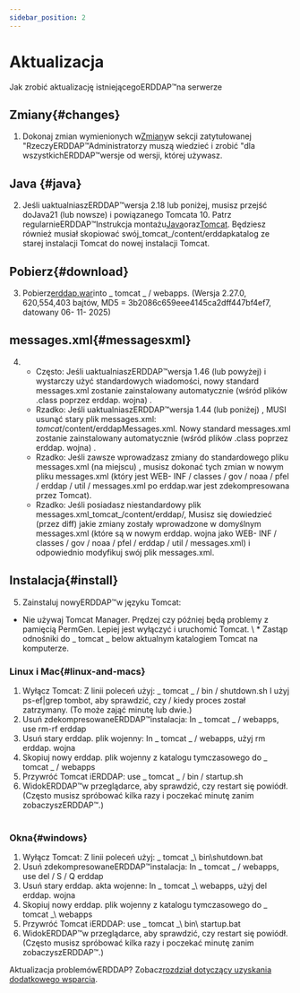 ```yaml
---
sidebar_position: 2
---
```

# Aktualizacja
Jak zrobić aktualizację istniejącegoERDDAP™na serwerze

## Zmiany{#changes} 
1. Dokonaj zmian wymienionych w[Zmiany](/changes)w sekcji zatytułowanej "RzeczyERDDAP™Administratorzy muszą wiedzieć i zrobić "dla wszystkichERDDAP™wersje od wersji, której używasz.
     
## Java {#java} 
2. Jeśli uaktualniaszERDDAP™wersja 2.18 lub poniżej, musisz przejść doJava21 (lub nowsze) i powiązanego Tomcata 10. Patrz regularnieERDDAP™Instrukcja montażu[Java](/docs/server-admin/deploy-install#java)oraz[Tomcat](/docs/server-admin/deploy-install#tomcat). Będziesz również musiał skopiować swój_tomcat_/content/erddapkatalog ze starej instalacji Tomcat do nowej instalacji Tomcat.

## Pobierz{#download} 
3. Pobierz[erddap.war](https://github.com/ERDDAP/erddap/releases/download/v2.27.0/erddap.war)into _ tomcat _ / webapps.
     (Wersja 2.27.0, 620,554,403 bajtów, MD5 = 3b2086c659eee4145ca2dff447bf4ef7, datowany 06- 11- 2025) 
     
## messages.xml{#messagesxml} 
4. 
    * Często: Jeśli uaktualniaszERDDAP™wersja 1.46 (lub powyżej) i wystarczy użyć standardowych wiadomości, nowy standard messages.xml zostanie zainstalowany automatycznie (wśród plików .class poprzez erddap. wojna) .
         
    * Rzadko: Jeśli uaktualniaszERDDAP™wersja 1.44 (lub poniżej) ,
MUSI usunąć stary plik messages.xml:
        _tomcat_/content/erddapMessages.xml.
Nowy standard messages.xml zostanie zainstalowany automatycznie (wśród plików .class poprzez erddap. wojna) .
         
    * Rzadko: Jeśli zawsze wprowadzasz zmiany do standardowego pliku messages.xml (na miejscu) ,
musisz dokonać tych zmian w nowym pliku messages.xml (który jest
WEB- INF / classes / gov / noaa / pfel / erddap / util / messages.xml po erddap.war jest zdekompresowana przez Tomcat).
         
    * Rzadko: Jeśli posiadasz niestandardowy plik messages.xml_tomcat_/content/erddap/,
Musisz się dowiedzieć (przez diff) jakie zmiany zostały wprowadzone w domyślnym messages.xml (które są w nowym erddap. wojna jako
WEB- INF / classes / gov / noaa / pfel / erddap / util / messages.xml) i odpowiednio modyfikuj swój plik messages.xml.
         
## Instalacja{#install} 
5. Zainstaluj nowyERDDAP™w języku Tomcat:
* Nie używaj Tomcat Manager. Prędzej czy później będą problemy z pamięcią PermGen. Lepiej jest wyłączyć i uruchomić Tomcat.
\\ * Zastąp odnośniki do _ tomcat _ below aktualnym katalogiem Tomcat na komputerze.
     
### Linux i Mac{#linux-and-macs} 
1. Wyłącz Tomcat: Z linii poleceń użyj: _ tomcat _ / bin / shutdown.sh
I użyj ps-ef|grep tombot, aby sprawdzić, czy / kiedy proces został zatrzymany. (To może zająć minutę lub dwie.) 
2. Usuń zdekompresowaneERDDAP™instalacja: In _ tomcat _ / webapps, use
rm-rf erddap
3. Usuń stary erddap. plik wojenny: In _ tomcat _ / webapps, użyj rm erddap. wojna
4. Skopiuj nowy erddap. plik wojenny z katalogu tymczasowego do _ tomcat _ / webapps
5. Przywróć Tomcat iERDDAP: use _ tomcat _ / bin / startup.sh
6. WidokERDDAP™w przeglądarce, aby sprawdzić, czy restart się powiódł.
     (Często musisz spróbować kilka razy i poczekać minutę zanim zobaczyszERDDAP™.)   
             
### Okna{#windows} 
1. Wyłącz Tomcat: Z linii poleceń użyj: _ tomcat _\\ bin\\shutdown.bat
2. Usuń zdekompresowaneERDDAP™instalacja: In _ tomcat _ / webapps, use
del / S / Q erddap
3. Usuń stary erddap. akta wojenne: In _ tomcat _\\ webapps, użyj del erddap. wojna
4. Skopiuj nowy erddap. plik wojenny z katalogu tymczasowego do _ tomcat _\\ webapps
5. Przywróć Tomcat iERDDAP: use _ tomcat _\\ bin\\ startup.bat
6. WidokERDDAP™w przeglądarce, aby sprawdzić, czy restart się powiódł.
     (Często musisz spróbować kilka razy i poczekać minutę zanim zobaczyszERDDAP™.) 

Aktualizacja problemówERDDAP? Zobacz[rozdział dotyczący uzyskania dodatkowego wsparcia](/docs/intro#support).
